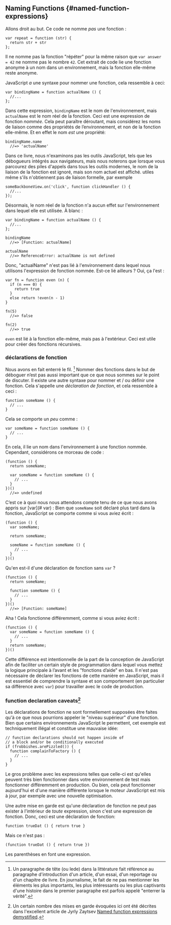 ## Naming Functions {#named-function-expressions}

Allons droit au but. Ce code ne nomme *pas* une fonction :

    var repeat = function (str) {
      return str + str
    };

Il ne nomme pas la fonction "répéter" pour la même raison que `var answer = 42` ne nomme pas le nombre `42`. Cet extrait de code lie une fonction anonyme à un nom dans un environnement, mais la fonction elle-même reste anonyme.

JavaScript *a* une syntaxe pour nommer une fonction, cela ressemble à ceci:

    var bindingName = function actualName () {
      //...
    };

Dans cette expression, `bindingName` est le nom de l'environnement, mais `actualName` est le nom réel de la fonction. Ceci est une expression de fonction *nommée*. Cela peut paraître déroutant, mais considérez les noms de liaison comme des propriétés de l’environnement, et non de la fonction elle-même. Et en effet le nom *est* une propriété:

    bindingName.name
      //=> 'actualName'

Dans ce livre, nous n'examinons pas les outils JavaScript, tels que les débogueurs intégrés aux navigateurs, mais nous noterons que lorsque vous parcourez des piles d'appels dans tous les outils modernes, le nom de la liaison de la fonction est ignoré, mais son nom actuel est affiché. utiles même s'ils n'obtiennent pas de liaison formelle, par exemple

    someBackboneView.on('click', function clickHandler () {
      //...
    });

Désormais, le nom réel de la fonction n'a aucun effet sur l'environnement dans lequel elle est utilisée. À blanc :

    var bindingName = function actualName () {
      //...
    };

    bindingName
      //=> [Function: actualName]

    actualName
      //=> ReferenceError: actualName is not defined

Donc, "actualName" n'est pas lié à l'environnement dans lequel nous utilisons l'expression de fonction nommée. Est-ce lié ailleurs ? Oui, ça l'est :

    var fn = function even (n) {
      if (n === 0) {
        return true
      }
      else return !even(n - 1)
    }

    fn(5)
      //=> false

    fn(2)
      //=> true

`even` est lié à la fonction elle-même, mais pas à l'extérieur. Ceci est utile pour créer des fonctions récursives.

### déclarations de fonction

Nous avons en fait enterré le fil. [^ Lede] Nommer des fonctions dans le but de déboguer n’est pas aussi important que ce que nous sommes sur le point de discuter. Il existe une autre syntaxe pour nommer et / ou définir une fonction. Cela s'appelle une *déclaration de fonction*, et cela ressemble à ceci :

    function someName () {
      // ...
    }

Cela se comporte un *peu* comme :

    var someName = function someName () {
      // ...
    }

En cela, il lie un nom dans l'environnement à une fonction nommée. Cependant, considérons ce morceau de code :

    (function () {
      return someName;

      var someName = function someName () {
        // ...
      }
    })()
      //=> undefined  

C’est ce à quoi nous nous attendons compte tenu de ce que nous avons appris sur [var](# var) : Bien que `someName` soit déclaré plus tard dans la fonction, JavaScript se comporte comme si vous aviez écrit :

    (function () {
      var someName;

      return someName;

      someName = function someName () {
        // ...
      }
    })()

Qu'en est-il d'une déclaration de fonction sans `var` ?

    (function () {
      return someName;

      function someName () {
        // ...
      }
    })()
      //=> [Function: someName]

Aha ! Cela fonctionne différemment, comme si vous aviez écrit :

    (function () {
      var someName = function someName () {
        // ...
      }
      return someName;
    })()

Cette différence est intentionnelle de la part de la conception de JavaScript afin de faciliter un certain style de programmation dans lequel vous mettez la logique principale à l’avant et les "fonctions d’aide" en bas. Il n'est pas nécessaire de déclarer les fonctions de cette manière en JavaScript, mais il est essentiel de comprendre la syntaxe et son comportement (en particulier sa différence avec `var`) pour travailler avec le code de production.

### function declaration caveats[^caveats]

Les déclarations de fonction ne sont formellement supposées être faites qu'à ce que nous pourrions appeler le "niveau supérieur" d'une fonction. Bien que certains environnements JavaScript le permettent, cet exemple est techniquement illégal et constitue une mauvaise idée:

    // function declarations should not happen inside of
    // a block and/or be conditionally executed
    if (frobbishes.arePizzled()) {
      function complainToFactory () {
        // ...
      }
    }

Le gros problème avec les expressions telles que celle-ci est qu'elles peuvent très bien fonctionner dans votre environnement de test mais fonctionner différemment en production. Ou bien, cela peut fonctionner aujourd'hui et d'une manière différente lorsque le moteur JavaScript est mis à jour, par exemple avec une nouvelle optimisation.

Une autre mise en garde est qu'une déclaration de fonction ne peut pas exister à l'intérieur de *toute* expression, sinon c'est une expression de fonction. Donc, ceci est une déclaration de fonction:

    function trueDat () { return true }

Mais ce n'est pas :

    (function trueDat () { return true })

Les parenthèses en font une expression.

[^lede]: Un paragraphe de tête (ou lede) dans la littérature fait référence au paragraphe d'introduction d'un article, d'un essai, d'un reportage ou d'un chapitre de livre. En journalisme, le fait de ne pas mentionner les éléments les plus importants, les plus intéressants ou les plus captivants d'une histoire dans le premier paragraphe est parfois appelé "enterrer la vérité".

[^caveats]: Un certain nombre des mises en garde évoquées ici ont été décrites dans l'excellent article de Jyrly Zaytsev [Named function expressions demystified](http://kangax.github.com/nfe/).
